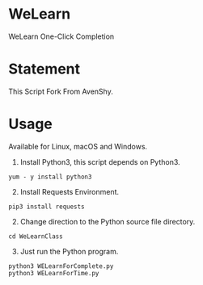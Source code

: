 # WeLearn
WeLearn One-Click Completion

# Statement
This Script Fork From AvenShy.

# Usage
Available for Linux, macOS and Windows.

1. Install Python3, this script depends on Python3.
~~~
yum - y install python3
~~~
2. Install Requests Environment.
~~~
pip3 install requests
~~~
2. Change direction to the Python source file directory.
~~~
cd WeLearnClass
~~~
3. Just run the Python program.
~~~
python3 WELearnForComplete.py
python3 WELearnForTime.py
~~~
